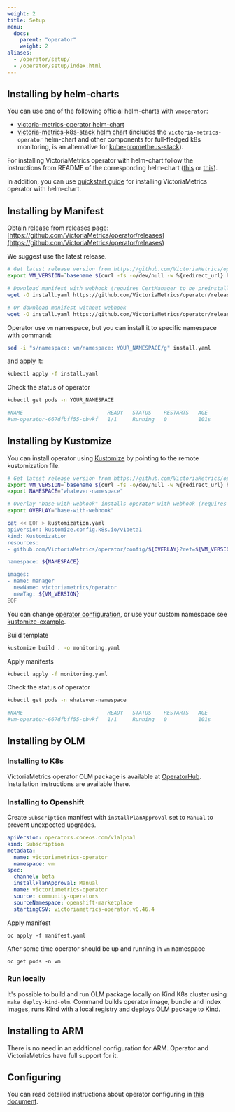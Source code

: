 ```yaml
---
weight: 2
title: Setup
menu:
  docs:
    parent: "operator"
    weight: 2
aliases:
  - /operator/setup/
  - /operator/setup/index.html
---
```

## Installing by helm-charts

You can use one of the following official helm-charts with `vmoperator`:

- [victoria-metrics-operator helm-chart](https://docs.victoriametrics.com/helm/victoriametrics-operator)
- [victoria-metrics-k8s-stack helm chart](https://docs.victoriametrics.com/helm/victoriametrics-k8s-stack)
  (includes the `victoria-metrics-operator` helm-chart and other components for full-fledged k8s monitoring, is an alternative for [kube-prometheus-stack](https://github.com/prometheus-community/helm-charts/tree/main/charts/kube-prometheus-stack)).

For installing VictoriaMetrics operator with helm-chart follow the instructions from README of the corresponding helm-chart
([this](https://docs.victoriametrics.com/helm/victoriametrics-operator)
or [this](https://docs.victoriametrics.com/helm/victoriametrics-k8s-stack)).

in addition, you can use [quickstart guide](https://docs.victoriametrics.com/operator/quick-start) for
installing VictoriaMetrics operator with helm-chart.

## Installing by Manifest

Obtain release from releases page:
[https://github.com/VictoriaMetrics/operator/releases](https://github.com/VictoriaMetrics/operator/releases)

We suggest use the latest release.

```sh
# Get latest release version from https://github.com/VictoriaMetrics/operator/releases/latest
export VM_VERSION=`basename $(curl -fs -o/dev/null -w %{redirect_url} https://github.com/VictoriaMetrics/operator/releases/latest)`

# Download manifest with webhook (requires CertManager to be preinstalled)
wget -O install.yaml https://github.com/VictoriaMetrics/operator/releases/download/$VM_VERSION/install-with-webhook.yaml

# Or download manifest without webhook
wget -O install.yaml https://github.com/VictoriaMetrics/operator/releases/download/$VM_VERSION/install-without-webhook.yaml
```

Operator use `vm` namespace, but you can install it to specific namespace with command:

```sh
sed -i "s/namespace: vm/namespace: YOUR_NAMESPACE/g" install.yaml
```

and apply it:

```sh
kubectl apply -f install.yaml
```

Check the status of operator

```sh
kubectl get pods -n YOUR_NAMESPACE

#NAME                           READY   STATUS    RESTARTS   AGE
#vm-operator-667dfbff55-cbvkf   1/1     Running   0          101s
```

## Installing by Kustomize

You can install operator using [Kustomize](https://kustomize.io/) by pointing to the remote kustomization file.

```sh
# Get latest release version from https://github.com/VictoriaMetrics/operator/releases/latest
export VM_VERSION=`basename $(curl -fs -o/dev/null -w %{redirect_url} https://github.com/VictoriaMetrics/operator/releases/latest)`
export NAMESPACE="whatever-namespace"

# Overlay "base-with-webhook" installs operator with webhook (requires CertManager to be preinstalled). Replace "base-with-webhook" with "default"
export OVERLAY="base-with-webhook"

cat << EOF > kustomization.yaml
apiVersion: kustomize.config.k8s.io/v1beta1
kind: Kustomization
resources:
- github.com/VictoriaMetrics/operator/config/${OVERLAY}?ref=${VM_VERSION}

namespace: ${NAMESPACE}

images:
- name: manager
  newName: victoriametrics/operator
  newTag: ${VM_VERSION}
EOF
```

You can change [operator configuration](#configuring), or use your custom namespace see [kustomize-example](https://github.com/YuriKravetc/yurikravetc.github.io/tree/main/Operator/kustomize-example).

Build template

```sh
kustomize build . -o monitoring.yaml
```

Apply manifests

```sh
kubectl apply -f monitoring.yaml
```

Check the status of operator

```sh
kubectl get pods -n whatever-namespace

#NAME                           READY   STATUS    RESTARTS   AGE
#vm-operator-667dfbff55-cbvkf   1/1     Running   0          101s
```

## Installing by OLM

### Installing to K8s

VictoriaMetrics operator OLM package is available at [OperatorHub](https://operatorhub.io/operator/victoriametrics-operator).
Installation instructions are available there.

### Installing to Openshift

Create `Subscription` manifest with `installPlanApproval` set to `Manual` to prevent unexpected upgrades.

```yaml
apiVersion: operators.coreos.com/v1alpha1
kind: Subscription
metadata:
  name: victoriametrics-operator
  namespace: vm
spec:
  channel: beta
  installPlanApproval: Manual
  name: victoriametrics-operator
  source: community-operators
  sourceNamespace: openshift-marketplace
  startingCSV: victoriametrics-operator.v0.46.4
```

Apply manifest

```shell
oc apply -f manifest.yaml
```

After some time operator should be up and running in `vm` namespace

```shell
oc get pods -n vm
```

### Run locally

It's possible to build and run OLM package locally on Kind K8s cluster using `make deploy-kind-olm`.
Command builds operator image, bundle and index images, runs Kind with a local registry and deploys OLM package to Kind.

## Installing to ARM

There is no need in an additional configuration for ARM. Operator and VictoriaMetrics have full support for it.

## Configuring

You can read detailed instructions about operator configuring in [this document](https://docs.victoriametrics.com/operator/configuration).
